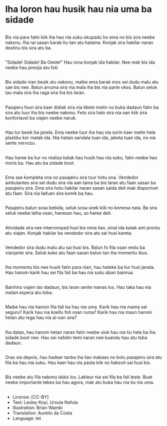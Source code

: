 # Iha loron hau husik hau nia uma ba sidade

##
Bis nia para fatin kiik iha hau nia suku okupadu ho ema no bis sira neebe nakonu. Iha rai sasan barak liu-tan atu hatama. Konjak sira hakilar naran destinu bis sira atu ba.

##
"Sidade! Sidade! Ba Oeste!" Hau rona konjak ida hakilar. Nee mak bis ida neebe hau presija atu foti.

##
Bis sidade nian besik atu nakonu, maibe ema barak mos sei dudu malu atu sae bis nee. Balun arruma sira nia mala iha bis nia parte okos. Balun seluk tau mala sira iha raga sira iha bis laran.

##
Pasajeru foun sira kaer didiak sira nia tikete metin no buka dadaun fatin ba sira atu tuur iha bis neebe nakonu. Feto sira halo sira nia oan kiik sira konfortavel ba viajen neebe naruk.

##
Hau tur besik ba janela. Ema neebe tuur iha hau nia sorin kaer metin hela plastiku kor matak ida. Nia hatais sandala tuan ida, jaketa tuan ida, no nia sente nervozu.

##
Hau haree ba liur no realiza katak hau husik hau nia suku, fatin neebe hau moris ba. Hau atu ba sidade boot.

##
Ema sae kompleta ona no pasajeiru sira tuur hotu ona. Vendedor ambulantes sira sei dudu sira nia aan tama ba bis laran atu faan sasan ba pasajeiru sira. Ema sira hotu hakilar naran sasan saida deit mak disponivel atu faan. Sira nia liafuan sira komik ba hau.

##
Pasajeiru balun sosa bebida, seluk sosa snek kiik no komesa nata. Ba sira seluk neebe laiha osan, hanesan hau, so haree deit.

##
Atividade sira nee interromped husi bis ninia lian, sinal ida katak ami prontu atu viajen. Konjak hakilar ba vendedor sira atu sai husi kareta.

##
Vendedor sira dudu malu atu sai husi bis. Balun fo fila osan restu ba vianjante sira. Seluk koko atu faan sasan balun tan iha momentu ikus.

##
Iha momentu bis nee husik fatin para nian, hau hateke ba liur husi janela. Hau hanoin karik hau sei fila fali ba hau nia suku aban bainrua.

##
Bainhira viajen lao dadaun, bis laran sente manas los. Hau taka hau nia matan espera atu toba.

##
Maibe hau nia hanoin fila fali ba hau nia uma. Karik hau nia mama sei seguru? Karik hau nia koellu foti osan ruma? Karik hau nia maun hanoin hetan atu rega hau nia ai-oan sira?

##
Iha dalan, hau hanoin hetan naran fatin neebe uluk hau nia tiu hela ba iha sidade boot nee. Hau sei nafatin temi naran nee kuandu hau atu toba dadaun.

##
Oras sia depois, hau hadeer tanba iha lian makaas no bolu pasajeiru sira atu fila ba hau nia suku. Hau kaer hau nia pasta kiik no haksoit sai husi bis.

##
Bis neebe atu fila nakonu lalais los. Lakleur nia sei fila ba fali leste. Buat neebe importante tebes ba hau agora, mak atu buka hau nia tiu nia uma.

##
* License: [CC-BY]
* Text: Lesley Koyi, Ursula Nafula
* Illustration: Brian Wambi
* Translation: Aurelio da Costa
* Language: tet
